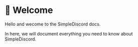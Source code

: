 # 👋 Welcome

Hello and wecome to the SimpleDiscord docs.

In here, we will document everything you need to know about SimpleDiscord.

